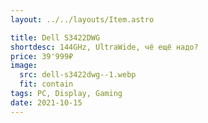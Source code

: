 ```yaml
---
layout: ../../layouts/Item.astro

title: Dell S3422DWG
shortdesc: 144GHz, UltraWide, чё ещё надо?
price: 39'999₽
image:
  src: dell-s3422dwg--1.webp
  fit: contain
tags: PC, Display, Gaming
date: 2021-10-15
---
```


